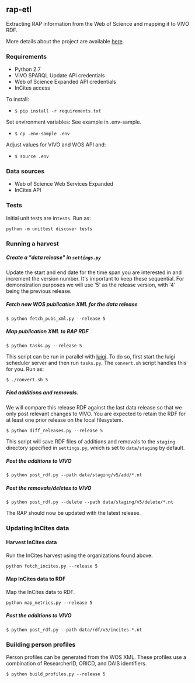 ## rap-etl

Extracting RAP information from the Web of Science and mapping it to VIVO RDF.

More details about the project are available [here](https://widgets.figshare.com/articles/5266435/embed?show_title=1).

### Requirements

* Python 2.7
* VIVO SPARQL Update API credentials
* Web of Science Expanded API credentials
* InCites access

To install:
* `$ pip install -r requirements.txt`

Set environment variables:
See example in .env-sample.
* `$ cp .env-sample .env`

Adjust values for VIVO and WOS API and:
* `$ source .env`


### Data sources

* Web of Science Web Services Expanded
* InCites API

### Tests
Initial unit tests are in`tests`. Run as:
```
python -m unittest discover tests
```


### Running a harvest

##### Create a "data release" in `settings.py`
Update the start and end date for the time span you are interested in and increment the version number. It's important to keep these sequential. For demonstration purposes we will use '5' as the release version, with '4' being the previous release.

##### Fetch new WOS publication XML for the data release

`$ python fetch_pubs_xml.py --release 5`

##### Map publication XML to RAP RDF

`$ python tasks.py --release 5`

This script can be run in parallel with [luigi](https://github.com/spotify/luigi). To do so, first start the luigi scheduler server and then run `tasks.py`. The `convert.sh` script handles this for you. Run as:

`$ ./convert.sh 5`

##### Find additions and removals.

We will compare this release RDF against the last data release so that we only post relevant changes to VIVO. You are expected to retain the RDF for at least one prior release on the local filesystem.

`$ python diff_releases.py --release 5`

This script will save RDF files of additions and removals to the `staging` directory specified in `settings.py`, which is set to `data/staging` by default.

##### Post the additions to VIVO

`$ python post_rdf.py --path data/staging/v5/add/*.nt`

##### Post the removals/deletes to VIVO

`$ python post_rdf.py --delete --path data/staging/v5/delete/*.nt`

The RAP should now be updated with the latest release.

### Updating InCites data

#### Harvest InCites data

Run the InCites harvest using the organizations found above.

`python fetch_incites.py --release 5`

#### Map InCites data to RDF

Map the InCites data to RDF.

`python map_metrics.py --release 5`

##### Post the additions to VIVO

`$ python post_rdf.py --path data/rdf/v5/incites-*.nt`

### Building person profiles
Person profiles can be generated from the WOS XML. These profiles use a combination of ResearcherID, ORICD, and DAIS identifiers.

`$ python build_profiles.py --release 5`
